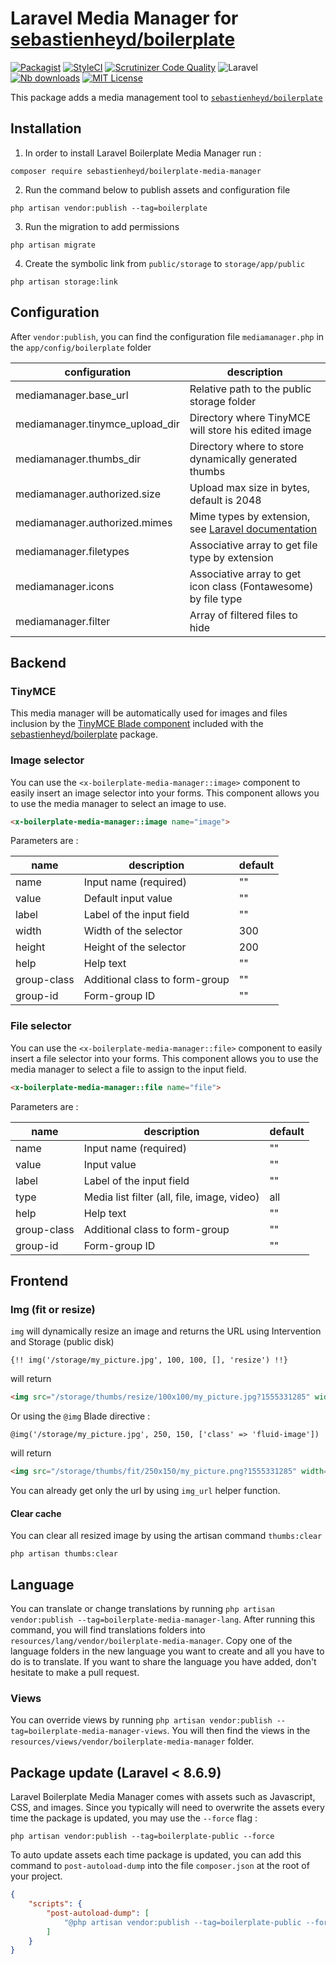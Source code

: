 # Laravel Media Manager for [sebastienheyd/boilerplate](https://github.com/sebastienheyd/boilerplate)

[![Packagist](https://img.shields.io/packagist/v/sebastienheyd/boilerplate-media-manager.svg?style=flat-square)](https://packagist.org/packages/sebastienheyd/boilerplate-media-manager)
[![StyleCI](https://github.styleci.io/repos/170482496/shield?branch=master)](https://github.styleci.io/repos/170482496)
[![Scrutinizer Code Quality](https://scrutinizer-ci.com/g/sebastienheyd/boilerplate-media-manager/badges/quality-score.png?b=master)](https://scrutinizer-ci.com/g/sebastienheyd/boilerplate-media-manager/?branch=master)
![Laravel](https://img.shields.io/badge/Laravel-6.x%20→%2011.x-green?logo=Laravel&style=flat-square)
[![Nb downloads](https://img.shields.io/packagist/dt/sebastienheyd/boilerplate-media-manager.svg?style=flat-square)](https://packagist.org/packages/sebastienheyd/boilerplate-media-manager)
[![MIT License](https://img.shields.io/github/license/sebastienheyd/boilerplate-media-manager.svg?style=flat-square)](license.md)

This package adds a media management tool to [`sebastienheyd/boilerplate`](https://github.com/sebastienheyd/boilerplate)

## Installation

1. In order to install Laravel Boilerplate Media Manager run :

```
composer require sebastienheyd/boilerplate-media-manager
```

2. Run the command below to publish assets and configuration file

```
php artisan vendor:publish --tag=boilerplate
```

3. Run the migration to add permissions

```
php artisan migrate
```

4. Create the symbolic link from `public/storage` to `storage/app/public`

```
php artisan storage:link
```

## Configuration

After `vendor:publish`, you can find the configuration file `mediamanager.php` in the `app/config/boilerplate` folder

| configuration                   | description                                                                                              |
|---------------------------------|----------------------------------------------------------------------------------------------------------|
| mediamanager.base_url           | Relative path to the public storage folder                                                               |
| mediamanager.tinymce_upload_dir | Directory where TinyMCE will store his edited image                                                      |
| mediamanager.thumbs_dir         | Directory where to store dynamically generated thumbs                                                    |
| mediamanager.authorized.size    | Upload max size in bytes, default is 2048                                                                |
| mediamanager.authorized.mimes   | Mime types by extension, see [Laravel documentation](https://laravel.com/docs/5.7/validation#rule-mimes) |
| mediamanager.filetypes          | Associative array to get file type by extension                                                          |
| mediamanager.icons              | Associative array to get icon class (Fontawesome) by file type                                           |
| mediamanager.filter             | Array of filtered files to hide                                                                          |

## Backend

### TinyMCE

This media manager will be automatically used for images and files inclusion by the [TinyMCE Blade component](https://sebastienheyd.github.io/boilerplate/components/tinymce) included with the [sebastienheyd/boilerplate](https://github.com/sebastienheyd/boilerplate) package.

### Image selector

You can use the `<x-boilerplate-media-manager::image>` component to easily insert an image selector into your forms. 
This component allows you to use the media manager to select an image to use.

```html
<x-boilerplate-media-manager::image name="image">
```

Parameters are :

| name        | description                    | default |
|-------------|--------------------------------|---------|
| name        | Input name (required)          | ""      |
| value       | Default input value            | ""      |
| label       | Label of the input field       | ""      |
| width       | Width of the selector          | 300     |
| height      | Height of the selector         | 200     |
| help        | Help text                      | ""      |
| group-class | Additional class to form-group | ""      |
| group-id    | Form-group ID                  | ""      |

### File selector

You can use the `<x-boilerplate-media-manager::file>` component to easily insert a file selector into your forms. 
This component allows you to use the media manager to select a file to assign to the input field.

```html
<x-boilerplate-media-manager::file name="file">
```

Parameters are :

| name        | description                                 | default |
|-------------|---------------------------------------------|---------|
| name        | Input name (required)                       | ""      |
| value       | Input value                                 | ""      |
| label       | Label of the input field                    | ""      |
| type        | Media list filter (all, file, image, video) | all     |
| help        | Help text                                   | ""      |
| group-class | Additional class to form-group              | ""      |
| group-id    | Form-group ID                               | ""      |

## Frontend

### Img (fit or resize)

`img` will dynamically resize an image and returns the URL using Intervention and Storage (public disk)

```blade
{!! img('/storage/my_picture.jpg', 100, 100, [], 'resize') !!}
```

will return

```html
<img src="/storage/thumbs/resize/100x100/my_picture.jpg?1555331285" width="100" height="100">
```

Or using the `@img` Blade directive :

```blade
@img('/storage/my_picture.jpg', 250, 150, ['class' => 'fluid-image'])
```

will return

```html
<img src="/storage/thumbs/fit/250x150/my_picture.png?1555331285" width="250" height="150" class="fluid-image">
```

You can already get only the url by using `img_url` helper function.

#### Clear cache

You can clear all resized image by using the artisan command `thumbs:clear`

```
php artisan thumbs:clear
```

## Language

You can translate or change translations by running `php artisan vendor:publish --tag=boilerplate-media-manager-lang`.
After running this command, you will find translations folders into `resources/lang/vendor/boilerplate-media-manager`.
Copy one of the language folders in the new language you want to create and all you have to do is to translate. If you
want to share the language you have added, don't hesitate to make a pull request.

### Views

You can override views by running `php artisan vendor:publish --tag=boilerplate-media-manager-views`. You will then find
the views in the `resources/views/vendor/boilerplate-media-manager` folder.

## Package update (Laravel < 8.6.9)

Laravel Boilerplate Media Manager comes with assets such as Javascript, CSS, and images. Since you typically will need to overwrite the assets
every time the package is updated, you may use the ```--force``` flag :

```
php artisan vendor:publish --tag=boilerplate-public --force
```

To auto update assets each time package is updated, you can add this command to `post-autoload-dump` into the 
file `composer.json` at the root of your project.


```json
{
    "scripts": {
        "post-autoload-dump": [
            "@php artisan vendor:publish --tag=boilerplate-public --force -q",
        ]
    }
}
```
